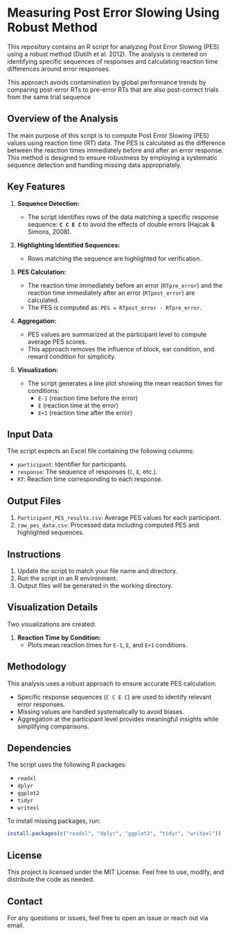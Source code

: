 # Measuring Post Error Slowing Using Robust Method

This repository contains an R script for analyzing Post Error Slowing (PES) using a robust method (Dutilh et al. 2012). The analysis is centered on identifying specific sequences of responses and calculating reaction time differences around error responses. 

This approach avoids contamination by global performance trends by comparing post-error RTs to pre-error RTs that are also post-correct trials from the same trial sequence

## Overview of the Analysis
The main purpose of this script is to compute Post Error Slowing (PES) values using reaction time (RT) data. The PES is calculated as the difference between the reaction times immediately before and after an error response. This method is designed to ensure robustness by employing a systematic sequence detection and handling missing data appropriately.

## Key Features
1. **Sequence Detection:**
   - The script identifies rows of the data matching a specific response sequence: **`C C E C`** to avoid the effects of double errors (Hajcak &
Simons, 2008).

2. **Highlighting Identified Sequences:**
   - Rows matching the sequence are highlighted for verification.

3. **PES Calculation:**
   - The reaction time immediately before an error (`RTpre_error`) and the reaction time immediately after an error (`RTpost_error`) are calculated.
   - The PES is computed as: `PES = RTpost_error - RTpre_error`.

4. **Aggregation:**
   - PES values are summarized at the participant level to compute average PES scores.
   - This approach removes the influence of block, ear condition, and reward condition for simplicity.

5. **Visualization:**
   - The script generates a line plot showing the mean reaction times for conditions:
     - `E-1` (reaction time before the error)
     - `E` (reaction time at the error)
     - `E+1` (reaction time after the error)

## Input Data
The script expects an Excel file containing the following columns:
- `participant`: Identifier for participants.
- `response`: The sequence of responses (`C`, `E`, etc.).
- `RT`: Reaction time corresponding to each response.

## Output Files
1. `Participant_PES_results.csv`: Average PES values for each participant.
2. `raw_pes_data.csv`: Processed data including computed PES and highlighted sequences.

## Instructions
1. Update the script to match your file name and directory.
2. Run the script in an R environment.
3. Output files will be generated in the working directory.

## Visualization Details
Two visualizations are created:
1. **Reaction Time by Condition:**
   - Plots mean reaction times for `E-1`, `E`, and `E+1` conditions.

## Methodology
This analysis uses a robust approach to ensure accurate PES calculation:
- Specific response sequences (`C C E C`) are used to identify relevant error responses.
- Missing values are handled systematically to avoid biases.
- Aggregation at the participant level provides meaningful insights while simplifying comparisons.

## Dependencies
The script uses the following R packages:
- `readxl`
- `dplyr`
- `ggplot2`
- `tidyr`
- `writexl`

To install missing packages, run:
```R
install.packages(c("readxl", "dplyr", "ggplot2", "tidyr", "writexl"))
```

## License
This project is licensed under the MIT License. Feel free to use, modify, and distribute the code as needed.

## Contact
For any questions or issues, feel free to open an issue or reach out via email.

